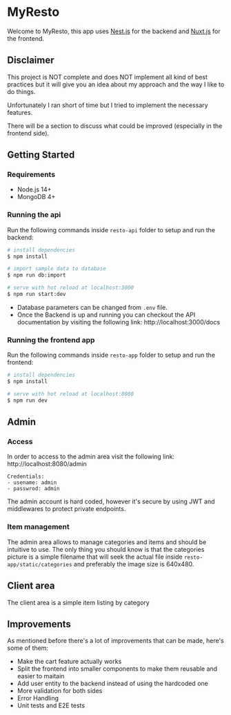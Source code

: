 # MyResto

Welcome to MyResto, this app uses [Nest.js](www.nestjs.com) for the backend and [Nuxt.js](www.nuxtjs.org) for the frontend.

## Disclaimer

This project is NOT complete and does NOT implement all kind of best practices but it will give you an idea about my approach and the way I like to do things.

Unfortunately I ran short of time but I tried to implement the necessary features.

There will be a section to discuss what could be improved (especially in the frontend side).


## Getting Started

### Requirements

- Node.js 14+
- MongoDB 4+

### Running the api

Run the following commands inside `resto-api` folder to setup and run the backend: 

```bash
# install dependencies
$ npm install

# import sample data to database
$ npm run db:import

# serve with hot reload at localhost:3000
$ npm run start:dev

```

- Database parameters can be changed from `.env` file.
- Once the Backend is up and running you can checkout the API documentation by visiting the following link: http://localhost:3000/docs

### Running the frontend app

Run the following commands inside `resto-app` folder to setup and run the frontend: 

```bash
# install dependencies
$ npm install

# serve with hot reload at localhost:8080
$ npm run dev

```

## Admin

### Access

In order to access to the admin area visit the following link: http://localhost:8080/admin

```
Credentials:
- usename: admin
- passwrod: admin
```

The admin account is hard coded, however it's secure by using JWT and middlewares to protect private endpoints. 

### Item management

The admin area allows to manage categories and items and should be intuitive to use. The only thing you should know is that the categories picture is a simple filename that will seek the actual file inside `resto-app/static/categories` and preferably the image size is 640x480.

## Client area

The client area is a simple item listing by category

## Improvements

As mentioned before there's a lot of improvements that can be made, here's some of them:

- Make the cart feature actually works
- Split the frontend into smaller components to make them reusable and easier to maitain
- Add user entity to the backend instead of using the hardcoded one
- More validation for both sides
- Error Handling
- Unit tests and E2E tests